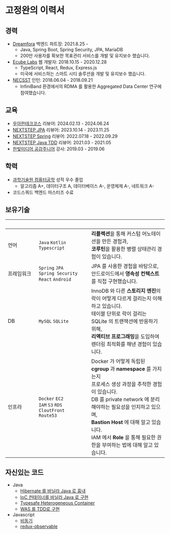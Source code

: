 # 고정완의 이력서

## 경력

- [Dreamfora](https://play.google.com/store/apps/details?id=com.dreamfora.dreamfora) 백엔드 파트장: 2021.8.25 -
  - Java, Spring Boot, Spring Security, JPA, MariaDB
  - 200만 사용자를 확보한 목표관리 서비스를 개발 및 유지보수 했습니다.
- [Ecube Labs](https://www.ecubelabs.com) 웹 개발자: 2018.10.15 - 2020.12.28
  - TypeScript, React, Redux, Express.js
  - 미국에 서비스하는 스마트 시티 솔루션을 개발 및 유지보수 했습니다.
- [NECSST](https://next.cs.vt.edu) 인턴: 2018.06.04 - 2018.09.21
  - InfiniBand 환경에서의 RDMA 를 활용한 Aggregated Data Center 연구에 참여했습니다.

## 교육

- [우아한테크코스](https://www.woowacourse.io) 리뷰어: 2024.02.13 - 2024.06.24
- [NEXTSTEP JPA](https://edu.nextstep.camp/c/UHESCzBt) 리뷰어: 2023.10.14 - 2023.11.25
- [NEXTSTEP Spring](https://edu.nextstep.camp/c/4YUvqn9V) 리뷰어: 2022.07.18 - 2022.09.29
- [NEXTSTEP Java TDD](https://edu.nextstep.camp/c/8fWRxNWU) 리뷰어: 2021.03 - 2021.05
- [한빛미디어 공감주니어](http://www.hanbit.co.kr/store/education/edu_view.html?p_code=S3414110334) 강사: 2019.03 - 2019.06

## 학력

- [과학기술원 컴퓨터공학](https://cse.unist.ac.kr) 성적 우수 졸업
  - 알고리즘 A+, 데이터구조 A, 데이터베이스 A-, 운영체제 A-, 네트워크 A-
- 코드스쿼드 백엔드 마스터즈 수료

## 보유기술

|&nbsp;&nbsp;&nbsp;&nbsp;&nbsp;&nbsp;&nbsp;&nbsp;&nbsp;&nbsp;&nbsp;&nbsp;&nbsp;&nbsp;&nbsp;&nbsp;&nbsp;&nbsp;&nbsp;|&nbsp;&nbsp;&nbsp;&nbsp;&nbsp;&nbsp;&nbsp;&nbsp;&nbsp;&nbsp;&nbsp;&nbsp;&nbsp;&nbsp;&nbsp;&nbsp;&nbsp;&nbsp;&nbsp;&nbsp;&nbsp;&nbsp;&nbsp;&nbsp;&nbsp;&nbsp;&nbsp;&nbsp;&nbsp;&nbsp;&nbsp;&nbsp;&nbsp;&nbsp;&nbsp;||
|--|--|--|
|언어|`Java` `Kotlin` <br> `Typescript`|**리플렉션**을 통해 커스텀 어노테이션을 만든 경험과, <br> **코루틴**을 활용한 병렬 상태관리 경험이 있습니다.|
|프레임워크|`Spring` `JPA` <br> `Spring Security` <br> `React` `Android`|JPA 를 사용한 경험을 바탕으로, <br> 안드로이드에서 **영속성 컨텍스트**를 직접 구현했습니다.|
|DB|`MySQL` `SQLite`|InnoDB 와 다른 **스토리지 엔진**의 락이 어떻게 다르게 걸리는지 이해하고 있습니다. <br> 테이블 단위로 락이 걸리는 SQLite 의 트랜잭션에 반응하기 위해, <br> **리액티브 프로그래밍**을 도입하여 렌더링 최적화를 해낸 경험이 있습니다.|
|인프라|`Docker` `EC2` <br> `IAM` `S3` `RDS` <br> `CloutFront` <br> `Route53`|Docker 가 어떻게 독립된 **cgroup** 과 **namespace** 를 가지는지 <br> 프로세스 생성 과정을 추적한 경험이 있습니다. <br> DB 를 private network 에 분리해야하는 필요성을 인지하고 있으며, <br> **Bastion Host** 에 대해 알고 있습니다. <br> IAM 에서 **Role** 을 통해 필요한 권한을 부여하는 법에 대해 알고 있습니다.|

## 자신있는 코드

- Java
  - [Hibernate 를 바닐라 Java 로 흉내](https://github.com/ghojeong/jpa-association)
  - [IoC 컨테이너를 바닐라 Java 로 구현](https://github.com/ghojeong/playground/tree/main/dependency/src/main/java/ioc)
  - [Typesafe Heterogeneous Container](https://github.com/ghojeong/Effective-Java-Study/blob/main/pyro/item33.md)
  - [WAS 를 TDD로 구현](https://github.com/ghojeong/jwp-was)
- Javascript
  - [비동기](https://github.com/ghojeong/resume/blob/master/code/js/runTasks.js)
  - [redux-observable](https://github.com/ghojeong/resume/blob/master/code/README.md)

